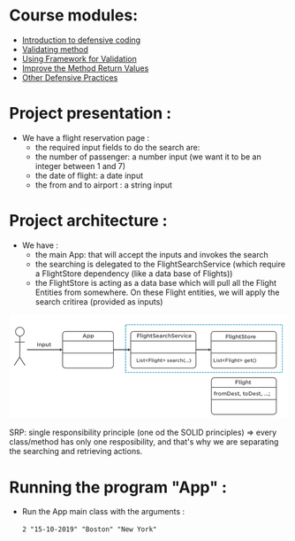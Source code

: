 # Course modules:

- [Introduction to defensive coding](https://github.com/HeithemLejmi/DefensiveCoding/blob/main/courses/introduction_why-defensive-coding-matters-slides.pdf)
- [Validating method](https://github.com/HeithemLejmi/DefensiveCoding/tree/main/m3_method_input)
- [Using Framework for Validation](https://github.com/HeithemLejmi/DefensiveCoding/tree/main/m4_using_frameworks)
- [Improve the Method Return Values](https://github.com/HeithemLejmi/DefensiveCoding/tree/main/m5_method_return_values)
- [Other Defensive Practices](https://github.com/HeithemLejmi/DefensiveCoding/tree/main/m6_other_def_practices)


# Project presentation :

- We have a flight reservation page :
  - the required input fields to do the search are:
  - the number of passenger: a number input (we want it to be an integer between 1 and 7)
  - the date of flight: a date input
  - the from and to airport : a string input


# Project architecture :

- We have :
  - the main App: that will accept the inputs and invokes the search
  - the searching is delegated to the FlightSearchService (which require a FlightStore dependency (like a data base of Flights))
  - the FlightStore is acting as a data base which will pull all the Flight Entities from somewhere. On these Flight entities, we will apply the search critirea (provided as inputs)
  
![img](img/app_architecture.png)

SRP: single responsibility principle (one od the SOLID principles) => every class/method has only one resposibility, and that's why we are separating the searching and retrieving actions.

# Running the program "App" :

- Run the App main class with the arguments : 

  `2 "15-10-2019" "Boston" "New York"`
